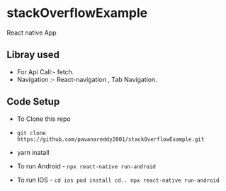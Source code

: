 # stackOverflowExample
React native App 

## Libray used
* For Api Call:- fetch.
* Navigation :- React-navigation , Tab Navigation.

## Code Setup
* To Clone this repo 
* `git clone https://github.com/pavanareddy2001/stackOverflowExample.git`
*  yarn inatall

* To run Android  -  `npx react-native run-android`

* To run IOS - `cd ios pod install cd.. npx react-native run-android`




